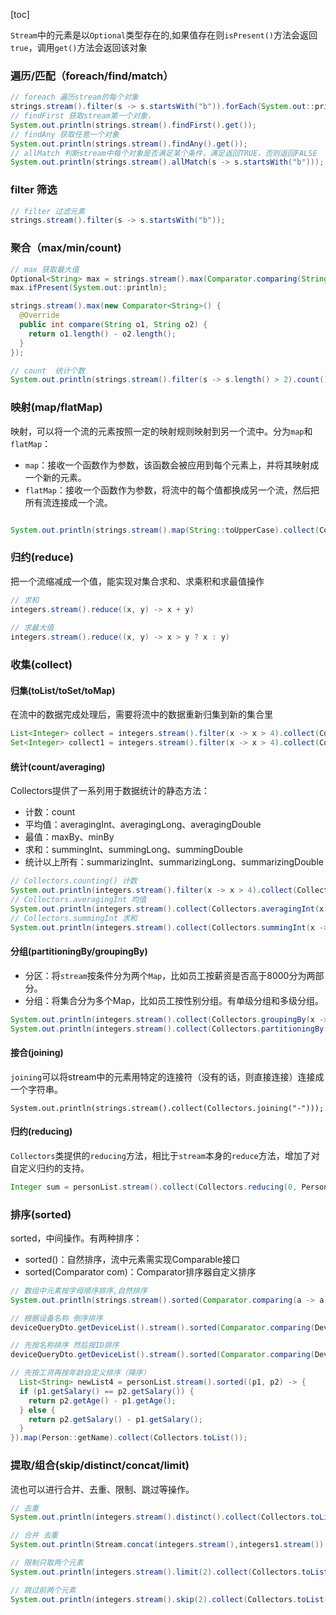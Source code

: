 [toc]

`Stream`中的元素是以`Optional`类型存在的,如果值存在则`isPresent()`方法会返回`true`，调用`get()`方法会返回该对象

### 遍历/匹配（foreach/find/match）

```java
// foreach 遍历stream的每个对象
strings.stream().filter(s -> s.startsWith("b")).forEach(System.out::println);
// findFirst 获取stream第一个对象，
System.out.println(strings.stream().findFirst().get());
// findAny 获取任意一个对象
System.out.println(strings.stream().findAny().get());
// allMatch 判断stream中每个对象是否满足某个条件，满足返回TRUE，否则返回FALSE
System.out.println(strings.stream().allMatch(s -> s.startsWith("b")));
```



### filter 筛选

```java
// filter 过滤元素
strings.stream().filter(s -> s.startsWith("b"));
```



### 聚合（max/min/count)

```java
// max 获取最大值
Optional<String> max = strings.stream().max(Comparator.comparing(String::length));
max.ifPresent(System.out::println);

strings.stream().max(new Comparator<String>() {
  @Override
  public int compare(String o1, String o2) {
    return o1.length() - o2.length();
  }
});
```

```java
// count  统计个数
System.out.println(strings.stream().filter(s -> s.length() > 2).count());
```



### 映射(map/flatMap)

映射，可以将一个流的元素按照一定的映射规则映射到另一个流中。分为`map`和`flatMap`：

- `map`：接收一个函数作为参数，该函数会被应用到每个元素上，并将其映射成一个新的元素。
- `flatMap`：接收一个函数作为参数，将流中的每个值都换成另一个流，然后把所有流连接成一个流。

```java

System.out.println(strings.stream().map(String::toUpperCase).collect(Collectors.toList()));
```



### 归约(reduce)

把一个流缩减成一个值，能实现对集合求和、求乘积和求最值操作

```java
// 求和
integers.stream().reduce((x, y) -> x + y)
  
// 求最大值
integers.stream().reduce((x, y) -> x > y ? x : y)
```



### 收集(collect)

#### 归集(toList/toSet/toMap)

在流中的数据完成处理后，需要将流中的数据重新归集到新的集合里

```java
List<Integer> collect = integers.stream().filter(x -> x > 4).collect(Collectors.toList());
Set<Integer> collect1 = integers.stream().filter(x -> x > 4).collect(Collectors.toSet());
```



#### 统计(count/averaging)

Collectors提供了一系列用于数据统计的静态方法：

* 计数：count
* 平均值：averagingInt、averagingLong、averagingDouble
* 最值：maxBy、minBy
* 求和：summingInt、summingLong、summingDouble
* 统计以上所有：summarizingInt、summarizingLong、summarizingDouble

```java
// Collectors.counting() 计数
System.out.println(integers.stream().filter(x -> x > 4).collect(Collectors.counting()));
// Collectors.averagingInt 均值
System.out.println(integers.stream().collect(Collectors.averagingInt(x -> x)));
// Collectors.summingInt 求和
System.out.println(integers.stream().collect(Collectors.summingInt(x -> x)));
```



#### 分组(partitioningBy/groupingBy)

- 分区：将`stream`按条件分为两个`Map`，比如员工按薪资是否高于8000分为两部分。
- 分组：将集合分为多个Map，比如员工按性别分组。有单级分组和多级分组。

```java
System.out.println(integers.stream().collect(Collectors.groupingBy(x -> x > 4)));
System.out.println(integers.stream().collect(Collectors.partitioningBy(x -> x > 4)));
```



#### 接合(joining)

`joining`可以将stream中的元素用特定的连接符（没有的话，则直接连接）连接成一个字符串。

```
System.out.println(strings.stream().collect(Collectors.joining("-")));
```



#### 归约(reducing)

`Collectors`类提供的`reducing`方法，相比于`stream`本身的`reduce`方法，增加了对自定义归约的支持。

```java
Integer sum = personList.stream().collect(Collectors.reducing(0, Person::getSalary, (i, j) -> (i + j - 5000)));
```



### 排序(sorted)

sorted，中间操作。有两种排序：

- sorted()：自然排序，流中元素需实现Comparable接口
- sorted(Comparator com)：Comparator排序器自定义排序

```java
// 数组中元素按字母顺序排序,自然排序
System.out.println(strings.stream().sorted(Comparator.comparing(a -> a)).collect(Collectors.toList()));

// 根据设备名称 倒序排序
deviceQueryDto.getDeviceList().stream().sorted(Comparator.comparing(Device::getDeviceName).reversed()).map(Device::getDeviceName).collect(Collectors.toList());

// 先按名称排序 然后按ID排序
deviceQueryDto.getDeviceList().stream().sorted(Comparator.comparing(Device::getDeviceName).thenComparing(Device::getDeviceId)).collect(Collectors.toList())

// 先按工资再按年龄自定义排序（降序）
  List<String> newList4 = personList.stream().sorted((p1, p2) -> {
  if (p1.getSalary() == p2.getSalary()) {
    return p2.getAge() - p1.getAge();
  } else {
    return p2.getSalary() - p1.getSalary();
  }
}).map(Person::getName).collect(Collectors.toList());
```



### 提取/组合(skip/distinct/concat/limit)

流也可以进行合并、去重、限制、跳过等操作。

```java
// 去重
System.out.println(integers.stream().distinct().collect(Collectors.toList()));

// 合并 去重
System.out.println(Stream.concat(integers.stream(),integers1.stream()).distinct().collect(Collectors.toList()));

// 限制只取两个元素
System.out.println(integers.stream().limit(2).collect(Collectors.toList()));

// 跳过前两个元素
System.out.println(integers.stream().skip(2).collect(Collectors.toList()));


```

